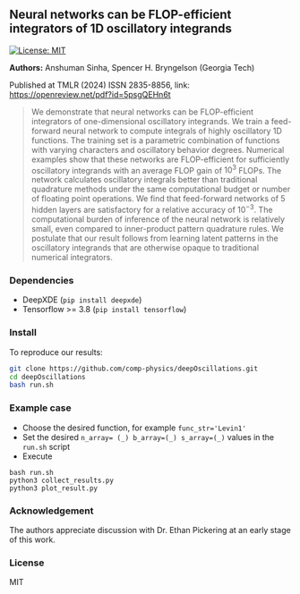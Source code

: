 ## Neural networks can be FLOP-efficient integrators of 1D oscillatory integrands

[![License: MIT](https://img.shields.io/badge/License-MIT-yellow.svg)](#license)

__Authors:__ Anshuman Sinha, Spencer H. Bryngelson (Georgia Tech)

Published at TMLR (2024) ISSN 2835-8856, link: https://openreview.net/pdf?id=5psgQEHn6t

> We demonstrate that neural networks can be FLOP-efficient integrators of one-dimensional oscillatory integrands. We train a feed-forward neural network to compute integrals of highly oscillatory 1D functions. The training set is a parametric combination of functions with varying characters and oscillatory behavior degrees. Numerical examples show that these networks are FLOP-efficient for sufficiently oscillatory integrands with an average FLOP gain of $10^3$ FLOPs. The network calculates oscillatory integrals better than traditional quadrature methods under the same computational budget or number of floating point operations. We find that feed-forward networks of 5 hidden layers are satisfactory for a relative accuracy of $10^{-3}$. The computational burden of inference of the neural network is relatively small, even compared to inner-product pattern quadrature rules. We postulate that our result follows from learning latent patterns in the oscillatory integrands that are otherwise opaque to traditional numerical integrators.

### Dependencies

- DeepXDE (`pip install deepxde`)
- Tensorflow >= 3.8 (`pip install tensorflow`)

### Install

To reproduce our results:
```bash
git clone https://github.com/comp-physics/deepOscillations.git
cd deepOscillations
bash run.sh
```

### Example case

- Choose the desired function, for example `func_str='Levin1'`
- Set the desired `n_array= (_) b_array=(_) s_array=(_)` values in the `run.sh` script
- Execute
```console
bash run.sh
python3 collect_results.py
python3 plot_result.py
```

### Acknowledgement

The authors appreciate discussion with Dr. Ethan Pickering at an early stage of this work.

### License

MIT
